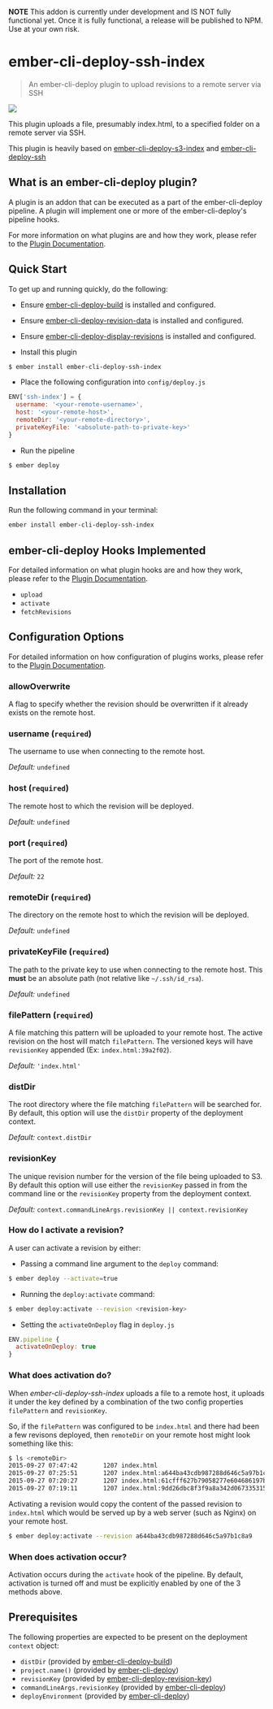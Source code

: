 **NOTE** This addon is currently under development and IS NOT fully functional yet. Once it is fully functional, a release will be published to NPM. Use at your own risk.

# ember-cli-deploy-ssh-index

> An ember-cli-deploy plugin to upload revisions to a remote server via SSH

[![](https://ember-cli-deploy.github.io/ember-cli-deploy-version-badges/plugins/ember-cli-deploy-ssh-index.svg)](http://ember-cli-deploy.github.io/ember-cli-deploy-version-badges/)

This plugin uploads a file, presumably index.html, to a specified folder on a remote server via SSH.

This plugin is heavily based on [ember-cli-deploy-s3-index](https://github.com/ember-cli-deploy/ember-cli-deploy-s3-index) and [ember-cli-deploy-ssh](https://github.com/eddflrs/ember-cli-deploy-ssh)

## What is an ember-cli-deploy plugin?

A plugin is an addon that can be executed as a part of the ember-cli-deploy pipeline. A plugin will implement one or more of the ember-cli-deploy's pipeline hooks.

For more information on what plugins are and how they work, please refer to the [Plugin Documentation][1].

## Quick Start

To get up and running quickly, do the following:

- Ensure [ember-cli-deploy-build][3] is installed and configured.
- Ensure [ember-cli-deploy-revision-data][4] is installed and configured.
- Ensure [ember-cli-deploy-display-revisions][5] is installed and configured.

- Install this plugin

```bash
$ ember install ember-cli-deploy-ssh-index
```

- Place the following configuration into `config/deploy.js`

```javascript
ENV['ssh-index'] = {
  username: '<your-remote-username>',
  host: '<your-remote-host>',
  remoteDir: '<your-remote-directory>',
  privateKeyFile: '<absolute-path-to-private-key>'
}
```

- Run the pipeline

```bash
$ ember deploy
```

## Installation
Run the following command in your terminal:

```bash
ember install ember-cli-deploy-ssh-index
```

## ember-cli-deploy Hooks Implemented

For detailed information on what plugin hooks are and how they work, please refer to the [Plugin Documentation][1].

- `upload`
- `activate`
- `fetchRevisions`

## Configuration Options

For detailed information on how configuration of plugins works, please refer to the [Plugin Documentation][1].

### allowOverwrite

A flag to specify whether the revision should be overwritten if it already exists on the remote host.

### username (`required`)

The username to use when connecting to the remote host.

*Default:* `undefined`

### host (`required`)

The remote host to which the revision will be deployed.

*Default:* `undefined`

### port (`required`)

The port of the remote host.

*Default:* `22`

### remoteDir (`required`)

The directory on the remote host to which the revision will be deployed.

*Default:* `undefined`

### privateKeyFile (`required`)

The path to the private key to use when connecting to the remote host. This **must** be an absolute path (not relative like `~/.ssh/id_rsa`).

*Default:* `undefined`

### filePattern (`required`)

A file matching this pattern will be uploaded to your remote host. The active revision on the host will match `filePattern`. The versioned keys will have `revisionKey` appended (Ex: `index.html:39a2f02`).

*Default:* `'index.html'`

### distDir

The root directory where the file matching `filePattern` will be searched for. By default, this option will use the `distDir` property of the deployment context.

*Default:* `context.distDir`

### revisionKey

The unique revision number for the version of the file being uploaded to S3. By default this option will use either the `revisionKey` passed in from the command line or the `revisionKey` property from the deployment context.

*Default:* `context.commandLineArgs.revisionKey || context.revisionKey`

### How do I activate a revision?

A user can activate a revision by either:

- Passing a command line argument to the `deploy` command:

```bash
$ ember deploy --activate=true
```

- Running the `deploy:activate` command:

```bash
$ ember deploy:activate --revision <revision-key>
```

- Setting the `activateOnDeploy` flag in `deploy.js`

```javascript
ENV.pipeline {
  activateOnDeploy: true
}
```

### What does activation do?

When *ember-cli-deploy-ssh-index* uploads a file to a remote host, it uploads it under the key defined by a combination of the two config properties `filePattern` and `revisionKey`.

So, if the `filePattern` was configured to be `index.html` and there had been a few revisons deployed, then `remoteDir` on your remote host might look something like this:

```bash
$ ls <remoteDir>
2015-09-27 07:47:42       1207 index.html
2015-09-27 07:25:51       1207 index.html:a644ba43cdb987288d646c5a97b1c8a9
2015-09-27 07:20:27       1207 index.html:61cfff627b79058277e604686197bbbd
2015-09-27 07:19:11       1207 index.html:9dd26dbc8f3f9a8a342d067335315a63
```

Activating a revision would copy the content of the passed revision to `index.html` which would be served up by a web server (such as Nginx) on your remote host.

```bash
$ ember deploy:activate --revision a644ba43cdb987288d646c5a97b1c8a9
```

### When does activation occur?

Activation occurs during the `activate` hook of the pipeline. By default, activation is turned off and must be explicitly enabled by one of the 3 methods above.

## Prerequisites

The following properties are expected to be present on the deployment `context` object:

- `distDir`                     (provided by [ember-cli-deploy-build][3])
- `project.name()`              (provided by [ember-cli-deploy][2])
- `revisionKey`                 (provided by [ember-cli-deploy-revision-key][4])
- `commandLineArgs.revisionKey` (provided by [ember-cli-deploy][2])
- `deployEnvironment`           (provided by [ember-cli-deploy][2])

[1]: http://ember-cli.github.io/ember-cli-deploy/plugins "Plugin Documentation"
[2]: https://github.com/ember-cli/ember-cli-deploy "ember-cli-deploy"
[3]: https://github.com/ember-cli-deploy/ember-cli-deploy-build "ember-cli-deploy-build"
[4]: https://github.com/ember-cli-deploy/ember-cli-deploy-revision-data "ember-cli-deploy-revision-data"
[5]: https://github.com/ember-cli-deploy/ember-cli-deploy-display-revisions "ember-cli-deploy-display-revisions"
